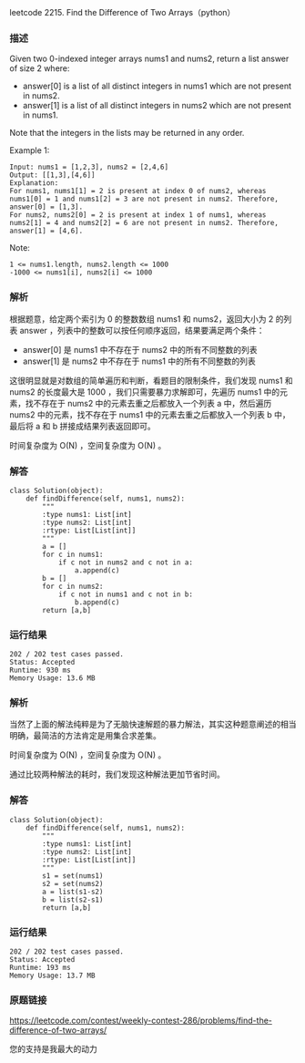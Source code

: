 leetcode  2215. Find the Difference of Two Arrays（python）




### 描述

Given two 0-indexed integer arrays nums1 and nums2, return a list answer of size 2 where:

* answer[0] is a list of all distinct integers in nums1 which are not present in nums2.
* answer[1] is a list of all distinct integers in nums2 which are not present in nums1.

Note that the integers in the lists may be returned in any order.



Example 1:

	Input: nums1 = [1,2,3], nums2 = [2,4,6]
	Output: [[1,3],[4,6]]
	Explanation:
	For nums1, nums1[1] = 2 is present at index 0 of nums2, whereas nums1[0] = 1 and nums1[2] = 3 are not present in nums2. Therefore, answer[0] = [1,3].
	For nums2, nums2[0] = 2 is present at index 1 of nums1, whereas nums2[1] = 4 and nums2[2] = 6 are not present in nums2. Therefore, answer[1] = [4,6].

	



Note:

	1 <= nums1.length, nums2.length <= 1000
	-1000 <= nums1[i], nums2[i] <= 1000


### 解析

根据题意，给定两个索引为 0 的整数数组 nums1 和 nums2，返回大小为 2 的列表 answer ，列表中的整数可以按任何顺序返回，结果要满足两个条件：

* answer[0] 是 nums1 中不存在于 nums2 中的所有不同整数的列表
* answer[1] 是 nums2 中不存在于 nums1 中的所有不同整数的列表

这很明显就是对数组的简单遍历和判断，看题目的限制条件，我们发现 nums1 和 nums2 的长度最大是 1000 ，我们只需要暴力求解即可，先遍历 nums1 中的元素，找不存在于 nums2 中的元素去重之后都放入一个列表 a 中，然后遍历 nums2 中的元素，找不存在于 nums1 中的元素去重之后都放入一个列表 b 中，最后将 a 和 b 拼接成结果列表返回即可。

时间复杂度为 O(N) ，空间复杂度为 O(N) 。


### 解答
				

	class Solution(object):
	    def findDifference(self, nums1, nums2):
	        """
	        :type nums1: List[int]
	        :type nums2: List[int]
	        :rtype: List[List[int]]
	        """
	        a = []
	        for c in nums1:
	            if c not in nums2 and c not in a:
	                a.append(c)
	        b = []
	        for c in nums2:
	            if c not in nums1 and c not in b:
	                b.append(c)
	        return [a,b]
	                
            	      
			
### 运行结果

	202 / 202 test cases passed.
	Status: Accepted
	Runtime: 930 ms
	Memory Usage: 13.6 MB


### 解析
当然了上面的解法纯粹是为了无脑快速解题的暴力解法，其实这种题意阐述的相当明确，最简洁的方法肯定是用集合求差集。

时间复杂度为 O(N) ，空间复杂度为 O(N) 。

通过比较两种解法的耗时，我们发现这种解法更加节省时间。

### 解答

	class Solution(object):
	    def findDifference(self, nums1, nums2):
	        """
	        :type nums1: List[int]
	        :type nums2: List[int]
	        :rtype: List[List[int]]
	        """
	        s1 = set(nums1)
	        s2 = set(nums2)
	        a = list(s1-s2)
	        b = list(s2-s1)
	        return [a,b]
### 运行结果

	202 / 202 test cases passed.
	Status: Accepted
	Runtime: 193 ms
	Memory Usage: 13.7 MB

### 原题链接

https://leetcode.com/contest/weekly-contest-286/problems/find-the-difference-of-two-arrays/


您的支持是我最大的动力
